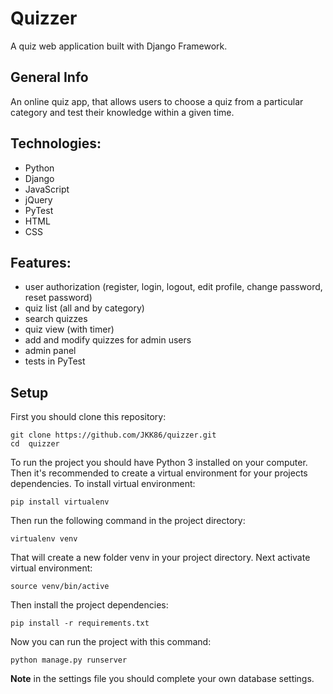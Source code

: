# Quizzer
A quiz web application built with Django Framework.

## General Info
An online quiz app, that allows users to choose a quiz from a particular category and test their knowledge within a given time.

## Technologies:
- Python
- Django
- JavaScript
- jQuery
- PyTest
- HTML
- CSS

## Features:
- user authorization (register, login, logout, edit profile, change password, reset password)
- quiz list (all and by category)
- search quizzes
- quiz view (with timer)
- add and modify quizzes for admin users
- admin panel
- tests in PyTest

## Setup

First you should clone this repository:
```
git clone https://github.com/JKK86/quizzer.git
cd  quizzer
```

To run the project you should have Python 3 installed on your computer. Then it's recommended to create a virtual environment for your projects dependencies. To install virtual environment:
```
pip install virtualenv
```
Then run the following command in the project directory:
```
virtualenv venv
```
That will create a new folder venv in your project directory. Next activate virtual environment:
```
source venv/bin/active
```
Then install the project dependencies:
```
pip install -r requirements.txt
```
Now you can run the project with this command:
```
python manage.py runserver
```

**Note** in the settings file you should complete your own database settings.
